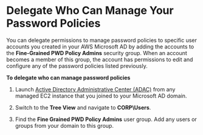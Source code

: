 # Delegate Who Can Manage Your Password Policies<a name="delegatepasswordpolicies"></a>

You can delegate permissions to manage password policies to specific user accounts you created in your AWS Microsoft AD by adding the accounts to the **Fine\-Grained PWD Policy Admins** security group\. When an account becomes a member of this group, the account has permissions to edit and configure any of the password policies listed previously\. 

**To delegate who can manage password policies**

1. Launch [Active Directory Administrative Center \(ADAC\)](https://technet.microsoft.com/en-us/library/dd560651.aspx) from any managed EC2 instance that you joined to your Microsoft AD domain\.

1. Switch to the **Tree View** and navigate to **CORP\\Users**\.

1. Find the **Fine Grained PWD Policy Admins** user group\. Add any users or groups from your domain to this group\.